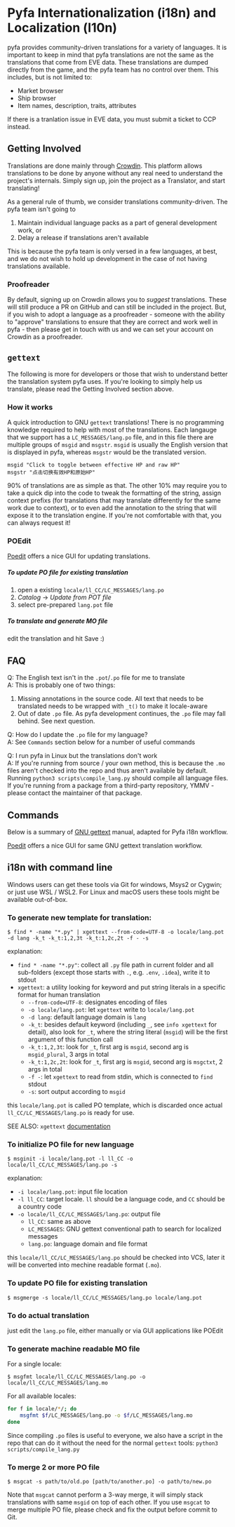 # Pyfa Internationalization (i18n) and Localization (l10n)

pyfa provides community-driven translations for a variety of languages. It is important to keep in mind that pyfa translations are not the same as the translations that come from EVE data. These translations are dumped directly from the game, and the pyfa team has no control over them. This includes, but is not limited to:

* Market browser
* Ship browser
* Item names, description, traits, attributes

If there is a tranlation issue in EVE data, you must submit a ticket to CCP instead.

## Getting Involved 

Translations are done mainly through [Crowdin](https://crowdin.com/project/pyfa). This platform allows translations to be done by anyone without any real need to understand the project's internals. Simply sign up, join the project as a Translator, and start translating!
 
As a general rule of thumb, we consider translations community-driven. The pyfa team isn't going to

 1) Maintain individual language packs as a part of general development work, or
 2) Delay a release if translations aren't available

This is because the pyfa team is only versed in a few languages, at best, and we do not wish to hold up development in the case of not having translations available.

### Proofreader

By default, signing up on Crowdin allows you to *suggest* translations. These will still produce a PR on GitHub and can still be included in the project. But, if you wish to adopt a language as a proofreader - someone with the ability to "approve" translations to ensure that they are correct and work well in pyfa - then please get in touch with us and we can set your account on Crowdin as a proofreader.

## `gettext`

The following is more for developers or those that wish to understand better the translation system pyfa uses. If you're looking to simply help us translate, please read the Getting Involved section above.

### How it works

A quick introduction to GNU `gettext` translations! There is no programming knowledge required to help with most of the translations. Each langauge that we support has a `LC_MESSAGES/lang.po` file, and in this file there are multiple groups of `msgid` and `msgstr`. `msgid` is usually the English version that is displayed in pyfa, whereas `msgstr` would be the translated version.

```
msgid "Click to toggle between effective HP and raw HP"
msgstr "点击切换有效HP和原始HP"
```

90% of translations are as simple as that. The other 10% may require you to take a quick dip into the code to tweak the formatting of the string, assign context prefixs (for translations that may translate differently for the same work due to context), or to even add the annotation to the string that will expose it to the translation engine. If you're not comfortable with that, you can always request it!

### POEdit

[Poedit](https://poedit.net/) offers a nice GUI for updating translations.  

##### To update PO file for existing translation

1. open a existing `locale/ll_CC/LC_MESSAGES/lang.po`
2. *Catalog* -> *Update from POT file*
3. select pre-prepared `lang.pot` file

##### To translate and generate MO file

edit the translation and hit Save :)

## FAQ

Q: The English text isn't in the `.pot`/`.po` file for me to translate<br />
A: This is probably one of two things:

1. Missing annotations in the source code. All text that needs to be translated needs to be wrapped with `_t()` to make it locale-aware
2. Out of date `.po` file. As pyfa development continues, the `.po` file may fall behind. See next question.
    
Q: How do I update the `.po` file for my language?<br />
A: See `Commands` section below for a number of useful commands

Q: I run pyfa in Linux but the translations don't work<br />
A: If you're running from source / your own method, this is because the `.mo` files aren't checked into the repo and thus aren't available by default. Running `python3 scripts\compile_lang.py` should compile all language files. If you're running from a package from a third-party repository, YMMV - please contact the maintainer of that package.

## Commands

Below is a summary of [GNU gettext](https://www.gnu.org/software/gettext/) manual, adapted for Pyfa i18n workflow. 

[Poedit](https://poedit.net/) offers a nice GUI for same GNU gettext translation workflow.

## i18n with command line

Windows users can get these tools via Git for windows, Msys2 or Cygwin; or just use WSL / WSL2.
For Linux and macOS users these tools might be available out-of-box.

### To generate new template for translation:

```console
$ find * -name "*.py" | xgettext --from-code=UTF-8 -o locale/lang.pot -d lang -k_t -k_t:1,2,3t -k_t:1,2c,2t -f - -s
```

explanation:

* `find * -name "*.py"`: collect all `.py` file path in current folder and all sub-folders 
    (except those starts with `.`, e.g. `.env`, `.idea`), write it to stdout
* `xgettext`: a utility looking for keyword and put string literals in a specific format for human translation
    * `--from-code=UTF-8`: designates encoding of files 
    * `-o locale/lang.pot`: let `xgettext` write to `locale/lang.pot`
    * `-d lang`: default language domain is `lang`
    * `-k_t`: besides default keyword (including `_`, see `info xgettext` for detail), also look for `_t`,
        where the string literal (`msgid`) will be the first argument of this function call
    * `-k_t:1,2,3t`: look for `_t`, first arg is `msgid`, second arg is `msgid_plural`, 3 args in total
    * `-k_t:1,2c,2t`: look for `_t`, first arg is `msgid`, second arg is `msgctxt`, 2 args in total
    * `-f -`: let `xgettext` to read from stdin, which is connected to `find` stdout
    * `-s`: sort output according to `msgid`

this `locale/lang.pot` is called PO template, which is discarded once actual `ll_CC/LC_MESSAGES/lang.po` is ready for use.

SEE ALSO: `xgettext` [documentation](https://www.gnu.org/software/gettext/manual/gettext.html#Template)

### To initialize PO file for new language

```console
$ msginit -i locale/lang.pot -l ll_CC -o locale/ll_CC/LC_MESSAGES/lang.po -s
```

explanation:

* `-i locale/lang.pot`: input file location
* `-l ll_CC`: target locale. `ll` should be a language code, and `CC` should be a country code
* `-o locale/ll_CC/LC_MESSAGES/lang.po`: output file
    * `ll_CC`: same as above
    * `LC_MESSAGES`: GNU gettext conventional path to search for localized messages
    * `lang.po`: language domain and file format

this `locale/ll_CC/LC_MESSAGES/lang.po` should be checked into VCS, later it will be converted into mechine readable format (`.mo`).

### To update PO file for existing translation

```console
$ msgmerge -s locale/ll_CC/LC_MESSAGES/lang.po locale/lang.pot
```

### To do actual translation

just edit the `lang.po` file, either manually or via GUI applications like POEdit

### To generate machine readable MO file

For a single locale:

```console
$ msgfmt locale/ll_CC/LC_MESSAGES/lang.po -o locale/ll_CC/LC_MESSAGES/lang.mo
```

For all available locales:
```bash
for f in locale/*/; do 
    msgfmt $f/LC_MESSAGES/lang.po -o $f/LC_MESSAGES/lang.mo
done
```
Since compiling `.po` files is useful to everyone, we also have a script in the repo that can do it without the need for the normal `gettext` tools:
`python3 scripts/compile_lang.py`

### To merge 2 or more PO file

```console
$ msgcat -s path/to/old.po [path/to/another.po] -o path/to/new.po
```

Note that `msgcat` cannot perform a 3-way merge, it will simply stack translations with same `msgid` on top of each other.
If you use `msgcat` to merge multiple PO file, please check and fix the output before commit to Git. 

